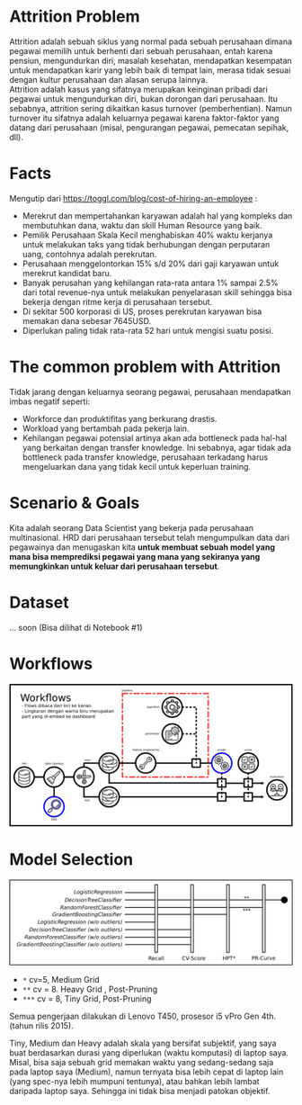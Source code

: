 # Attrition Problem

Attrition adalah sebuah siklus yang normal pada sebuah perusahaan dimana pegawai memilih untuk berhenti dari sebuah perusahaan, entah karena pensiun, mengundurkan diri, masalah kesehatan, mendapatkan kesempatan untuk mendapatkan karir yang lebih baik di tempat lain, merasa tidak sesuai dengan kultur perusahaan dan alasan serupa lainnya.  
Attrition adalah kasus yang sifatnya merupakan keinginan pribadi dari pegawai untuk mengundurkan diri, bukan dorongan dari perusahaan. Itu sebabnya, attrition sering dikaitkan kasus turnover (pemberhentian). Namun turnover itu sifatnya adalah keluarnya pegawai karena faktor-faktor yang datang dari perusahaan (misal, pengurangan pegawai, pemecatan sepihak, dll).

# Facts

Mengutip dari https://toggl.com/blog/cost-of-hiring-an-employee :

- Merekrut dan mempertahankan karyawan adalah hal yang kompleks dan membutuhkan dana, waktu dan skill Human Resource yang baik.  
- Pemilik Perusahaan Skala Kecil menghabiskan 40% waktu kerjanya untuk melakukan taks yang tidak berhubungan dengan perputaran uang, contohnya adalah perekrutan.
- Perusahaan menggelontorkan 15% s/d 20% dari gaji karyawan untuk merekrut kandidat baru.  
- Banyak perusahan yang kehilangan rata-rata antara 1% sampai 2.5% dari total revenue-nya untuk melakukan penyelarasan skill sehingga bisa bekerja dengan ritme kerja di perusahaan tersebut.  
- Di sekitar 500 korporasi di US, proses perekrutan karyawan bisa memakan dana sebesar 7645USD.  
- Diperlukan paling tidak rata-rata 52 hari untuk mengisi suatu posisi.  

# The common problem with Attrition

Tidak jarang dengan keluarnya seorang pegawai, perusahaan mendapatkan imbas negatif seperti:

- Workforce dan produktifitas yang berkurang drastis.
- Workload yang bertambah pada pekerja lain.
- Kehilangan pegawai potensial artinya akan ada bottleneck pada hal-hal yang berkaitan dengan transfer knowledge. Ini sebabnya, agar tidak ada bottleneck pada transfer knowledge, perusahaan terkadang harus mengeluarkan dana yang tidak kecil untuk keperluan training.

# Scenario & Goals

Kita adalah seorang Data Scientist yang bekerja pada perusahaan multinasional. HRD dari perusahaan tersebut telah mengumpulkan data dari pegawainya dan menugaskan kita **untuk membuat sebuah model yang mana bisa memprediksi pegawai yang mana yang sekiranya yang memungkinkan untuk keluar dari perusahaan tersebut**.

# Dataset

... soon (Bisa dilihat di Notebook #1)

# Workflows

![Workflows](https://raw.githubusercontent.com/ariandy/final/master/workflows.png)

# Model Selection

![Model Selection](https://raw.githubusercontent.com/ariandy/final/master/model_selection.png)

- `*` cv=5, Medium Grid
- `**` cv = 8. Heavy Grid , Post-Pruning
- `***` cv = 8, Tiny Grid, Post-Pruning

Semua pengerjaan dilakukan di Lenovo T450, prosesor i5 vPro Gen 4th. (tahun rilis 2015).

Tiny, Medium dan Heavy adalah skala yang bersifat subjektif, yang saya buat berdasarkan durasi yang diperlukan (waktu komputasi) di laptop saya.
Misal, bisa saja sebuah grid memakan waktu yang sedang-sedang saja pada laptop saya (Medium), namun ternyata bisa lebih cepat di laptop lain (yang spec-nya lebih mumpuni tentunya), atau bahkan lebih lambat daripada laptop saya. Sehingga ini tidak bisa menjadi patokan objektif.
